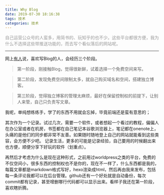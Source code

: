```yaml
---
title: Why Blog
date: 2019-07-30 18:16:38
tags: 技术
categories: 技术
---
```



<font color="#999999">自己运营公众号的人蛮多，用简书的、玩知乎的也不少。这些平台都很方便，我为什么不选择这些带推送功能的，而去写个看似落后的网站呢。</font>
<!--more-->
---
网上[有人](https://yelog.org/)说，喜欢写Blog的人，会经历三个阶段。

>第一阶段，刚接触Blog，觉得很新鲜，试着选择一个免费空间来写。

>第二阶段，发现免费空间限制太多，就自己购买域名和空间，搭建独立博客。

>第三阶段，觉得独立博客的管理太麻烦，最好在保留控制权的前提下，让别人来管，自己只负责写文章。

我呢，单纯想练练手，学了的东西不用就会忘掉，毕竟前端还是蛮有意思的；

其次作为一个记录。试过几次，需要一个软件，或者想起一个看过的教程，偏偏人在办公室或者在机房，书签都在自己笔记本谷歌浏览器上，笔记都在onenote上，头痛的是他们的同步都非常不友善。如果随时随地登上自己的网站就能看到这些类容，会方便不少吧。
记录生活，更多的可能是记录经验，自己要用的时候翻出来也方便，顺便分享下好玩的软件（划重点）。

再然后才考虑为什么是现在这种形式，之前用过worldpress之类的平台，免费的不仅空间小，很多东西的控制权也不是你的，现在不一样了，什么东西都是我的，每篇文章都是markdown格式写好，hexo渲染成html，然后再由我来发布，包括每一条评论我都可以在后台管理。github还有一个好处就是自动备份，每次commit都有记录，甚至增删哪行代码都可以显示出来。看样子我还在第一阶段，喜欢瞎折腾。

